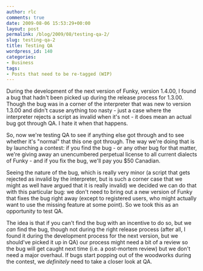 ```yaml
---
author: rlc
comments: true
date: 2009-08-06 15:53:29+00:00
layout: post
permalink: /blog/2009/08/testing-qa-2/
slug: testing-qa-2
title: Testing QA
wordpress_id: 140
categories:
- Business
tags:
- Posts that need to be re-tagged (WIP)
---
```


During the development of the next version of Funky, version 1.4.00, I found a bug that hadn't been picked up during the release process for 1.3.00. Though the bug was in a corner of the interpreter that was new to version 1.3.00 and didn't cause anything too nasty - just a case where the interpreter rejects a script as invalid when it's not - it does mean an actual bug got through QA. I hate it when that happens.
<!--more-->

So, now we're testing QA to see if anything else got through and to see whether it's "normal" that this one got through. The way we're doing that is by launching a contest: if you find the bug - or any other bug for that matter, we're giving away an unencumbered perpetual license to all current dialects of Funky - and if you fix the bug, we'll pay you $50 Canadian.

Seeing the nature of the bug, which is really very minor (a script that gets rejected as invalid by the interpreter, but is such a corner case that we might as well have argued that it is really invalid) we decided we can do that with this particular bug: we don't need to bring out a new version of Funky that fixes the bug right away (except to registered users, who might actually want to use the missing feature at some point). So we took this as an opportunity to test QA.

The idea is that if you can't find the bug with an incentive to do so, but we _can_ find the bug, though not during the right release process (after all, I found it during the development process for the next version, but we should've picked it up in QA) our process might need a bit of a review so the bug will get caught next time (i.e. a post-mortem review) but we don't need a major overhaul. If bugs start popping out of the woodworks during the contest, we _definitely_ need to take a closer look at QA.
